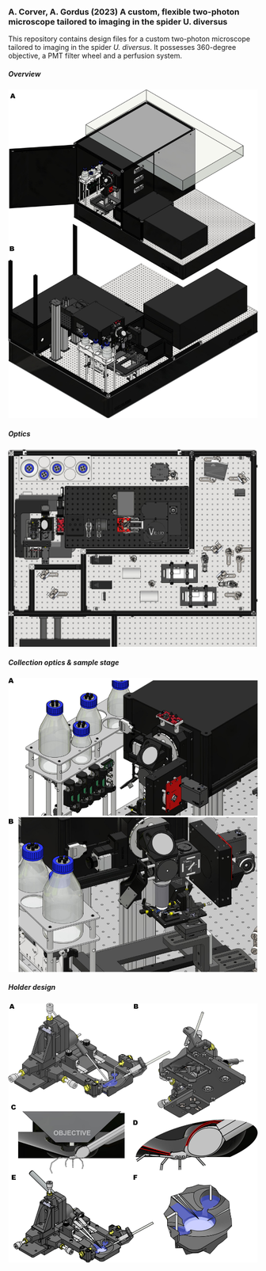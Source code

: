 ### A. Corver, A. Gordus (2023) A custom, flexible two-photon microscope tailored to imaging in the spider U. diversus

This repository contains design files for a custom two-photon microscope tailored to imaging in the spider _U. diversus_. It possesses 360-degree objective, a PMT filter wheel and a perfusion system.

##### Overview

![overview](figures/fig_overview.jpg)

##### Optics

![optics](figures/fig_optics.jpg)

##### Collection optics & sample stage

![samplestage](figures/fig_samplestage.jpg)

##### Holder design

![holders](figures/fig_holders.jpg)


